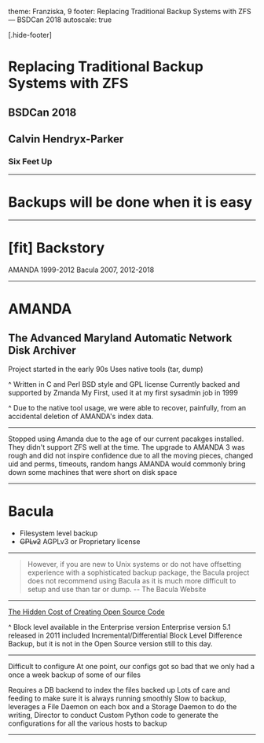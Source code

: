 theme: Franziska, 9
footer: Replacing Traditional Backup Systems with ZFS — BSDCan 2018
autoscale: true

[.hide-footer]

# Replacing Traditional Backup Systems with ZFS
## BSDCan 2018
## Calvin Hendryx-Parker
### Six Feet Up

---

# Backups will be done when it is easy

---

# [fit] Backstory

AMANDA 1999-2012
Bacula 2007, 2012-2018

---

# AMANDA

## The Advanced Maryland Automatic Network Disk Archiver

Project started in the early 90s
Uses native tools (tar, dump)

^ Written in C and Perl
  BSD style and GPL license
  Currently backed and supported by Zmanda
  My First, used it at my first sysadmin job in 1999

^ Due to the native tool usage, we were able to recover, painfully, from an accidental deletion of AMANDA's index data.

---

Stopped using Amanda due to the age of our current pacakges installed.
They didn't support ZFS well at the time.
The upgrade to AMANDA 3 was rough and did not inspire confidence due to all the moving pieces, changed uid and perms, timeouts, random hangs
AMANDA would commonly bring down some machines that were short on disk space

---

# Bacula

* Filesystem level backup
* ~~GPLv2~~ AGPLv3 or Proprietary license

---

> However, if you are new to Unix systems or do not have offsetting experience with a sophisticated backup package, the Bacula project does not recommend using Bacula as it is much more difficult to setup and use than tar or dump.
-- The Bacula Website

---

[The Hidden Cost of Creating Open Source Code](https://blog.bacula.org/110/)

^ Block level available in the Enterprise version
  Enterprise version 5.1 released in 2011 included Incremental/Differential Block Level Difference Backup, but it is not in the Open Source version still to this day.

---

Difficult to configure
At one point, our configs got so bad that we only had a once a week backup of some of our files

Requires a DB backend to index the files backed up
Lots of care and feeding to make sure it is always running smoothly
Slow to backup, leverages a File Daemon on each box and a Storage Daemon to do the writing, Director to conduct
Custom Python code to generate the configurations for all the various hosts to backup

---


